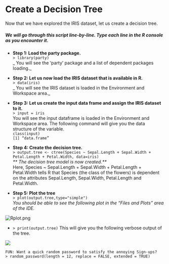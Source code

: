 # Create a Decision Tree

Now that we have explored the IRIS dataset, let us create a decision tree.

##### We will go through this script line-by-line. Type each line in the R console as you encounter it.

* **Step 1: Load the party package.**  
  `> library(party)`  
  _ You will see the ‘party’ package and a list of dependent packages loading._

* **Step 2: Let us now load the IRIS dataset that is available in R.**  
  `> data(iris)`  
  _ You will see the IRIS dataset is loaded in the Environment and Workspace area._

* **Step 3: Let us create the input data frame and assign the IRIS dataset to it.**  
  `> input = iris`  
  You will see the input dataframe is loaded in the Environment and Workspace area.  The following command will give you the data structure of the variable.  
  `class(input)`  
  `[1] “data.frame”`

* **Step 4: Create the decision tree.**  
  `> output.tree <- ctree(Species ~ Sepal.Length + Sepal.Width + Petal.Length + Petal.Width, data=iris)`  
  _** The decision tree model is now created.**_  
  Here, Species ~ Sepal.Length + Sepal.Width + Petal.Length + Petal.Width tells R that    Species \(the class of the flowers\) is dependent on the attributes Sepal.Length,  Sepal.Width, Petal.Length and Petal.Width.

* **Step 5: Plot the tree**  
  `> plot(output.tree,type="simple")`  
  _You should be able to see the following plot in the “Files and Plots” area of the IDE._

![](https://lh4.googleusercontent.com/Wxq3juWLCn5Swg4p34Tchr0HkEIxqfTBvtexWjAd-y8FCoO0GUjUo00Qhw2RV1hmUEGOy5v7l3NhcZTJ4ukGW5bCiZUoUw80OGb20AwJpOd4ENdedSDuO9Ljk9l6_yO3u22SEgg "Rplot.png")

* `> print(output.tree)`
   This will give you the following verbose output of the tree.

![](https://docs.google.com/drawings/d/sCfSrNc_JtuTy3MSEBnTYNg/image?w=465&h=173&rev=9&ac=1)

```
FUN: Want a quick random password to satisfy the annoying Sign-ups?                                                                                           
> random_password(length = 12, replace = FALSE, extended = TRUE)
```



